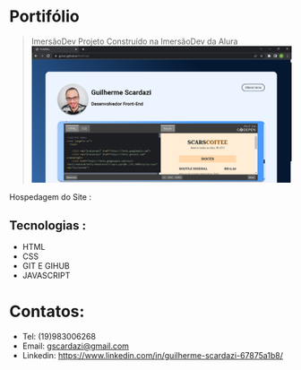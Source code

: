 # Portifólio
> ImersãoDev
Projeto Construído na ImersãoDev da Alura
![pt](pt.png)

Hospedagem do Site :
## Tecnologias :
- HTML
- CSS
- GIT E GIHUB
- JAVASCRIPT
# Contatos:
- Tel: (19)983006268
- Email: gscardazi@gmail.com
- Linkedin: https://www.linkedin.com/in/guilherme-scardazi-67875a1b8/

